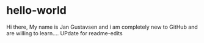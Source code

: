 # hello-world
Hi there, My name is Jan Gustavsen and i am completely new to GitHub and are willing to learn....
UPdate for readme-edits
